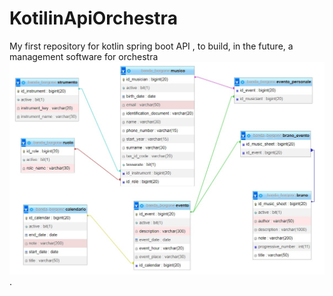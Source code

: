 # KotilinApiOrchestra
My first repository for kotlin spring boot API , to build, in the future, a management software for orchestra
![alt text](https://github.com/LucaR23/KotilinApiOrchestra/blob/main/borgone/DB_Schema.jpg).
